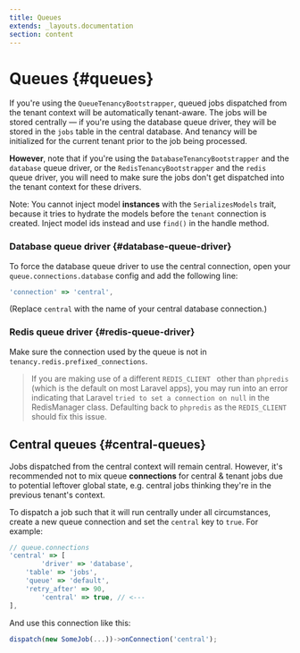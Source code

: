 ```yaml
---
title: Queues
extends: _layouts.documentation
section: content
---
```


# Queues {#queues}

If you're using the `QueueTenancyBootstrapper`, queued jobs dispatched from the tenant context will be automatically tenant-aware. The jobs will be stored centrally — if you're using the database queue driver, they will be stored in the `jobs` table in the central database. And tenancy will be initialized for the current tenant prior to the job being processed.

**However**, note that if you're using the `DatabaseTenancyBootstrapper` and the `database` queue driver, or the `RedisTenancyBootstrapper` and the `redis` queue driver, you will need to make sure the jobs don't get dispatched into the tenant context for these drivers.

Note: You cannot inject model **instances** with the `SerializesModels` trait, because it tries to hydrate the models before the `tenant` connection is created. Inject model ids instead and use `find()` in the handle method.

### Database queue driver {#database-queue-driver}

To force the database queue driver to use the central connection, open your `queue.connections.database` config and add the following line:

```jsx
'connection' => 'central',
```

(Replace `central` with the name of your central database connection.)

### Redis queue driver {#redis-queue-driver}

Make sure the connection used by the queue is not in `tenancy.redis.prefixed_connections`.

>If you are making use of a different `REDIS_CLIENT ` other than `phpredis` (which is the default on most Laravel apps), you may run into an error indicating that Laravel `tried to set a connection on null` in the RedisManager class. Defaulting back to `phpredis` as the `REDIS_CLIENT` should fix this issue.

## Central queues {#central-queues}

Jobs dispatched from the central context will remain central. However, it's recommended not to mix queue **connections** for central & tenant jobs due to potential leftover global state, e.g. central jobs thinking they're in the previous tenant's context.

To dispatch a job such that it will run centrally under all circumstances, create a new queue connection and set the `central` key to `true`. For example:

```jsx
// queue.connections
'central' => [
		'driver' => 'database',
    'table' => 'jobs',
    'queue' => 'default',
    'retry_after' => 90,
		'central' => true, // <---
],
```

And use this connection like this:

```jsx
dispatch(new SomeJob(...))->onConnection('central');
```
